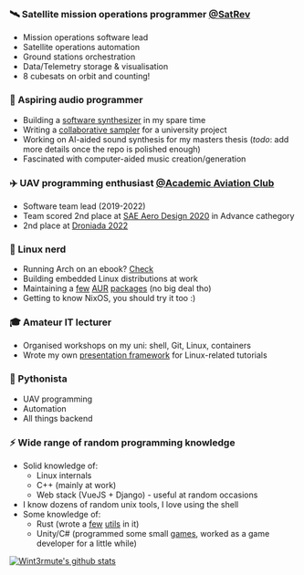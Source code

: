### 🛰️ Satellite mission operations programmer [@SatRev](http://satrev.space/)

- Mission operations software lead
- Satellite operations automation
- Ground stations orchestration
- Data/Telemetry storage & visualisation
- 8 cubesats on orbit and counting!


### 🎵 Aspiring audio programmer

- Building a [software synthesizer](https://github.com/Wint3rmute/nosna) in my spare time
- Writing a [collaborative sampler](https://github.com/Wint3rmute/libretakt) for a university project
- Working on AI-aided sound synthesis for my masters thesis (*todo*: add more details once the repo is polished enough)
- Fascinated with computer-aided music creation/generation


### ✈️ UAV programming enthusiast [@Academic Aviation Club](http://www.akl.pwr.edu.pl/)
- Software team lead (2019-2022)
- Team scored 2nd place at [SAE Aero Design 2020](https://www.saeaerodesign.com/) in Advance cathegory
- 2nd place at [Droniada 2022](https://www.5zywiolow.pl/)


### 🐧 Linux nerd
- Running Arch on an ebook? [Check](https://github.com/Wint3rmute/arch-linux-on-kindle)
- Building embedded Linux distributions at work
- Maintaining a [few](https://aur.archlinux.org/packages/ardupilot-mission-planner/) [AUR](https://aur.archlinux.org/packages/tnb/) [packages](https://aur.archlinux.org/packages/tiler-bin/) (no big deal tho)
- Getting to know NixOS, you should try it too :)


### 🎓 Amateur IT lecturer
- Organised workshops on my uni: shell, Git, Linux, containers
- Wrote my own [presentation framework](https://github.com/Wint3rmute/it-tools-workshops) for Linux-related tutorials


### 🐍 Pythonista
- UAV programming
- Automation
- All things backend


### ⚡ Wide range of random programming knowledge
- Solid knowledge of:
    - Linux internals
    - C++ (mainly at work)
    - Web stack (VueJS + Django) - useful at random occasions
- I know dozens of random unix tools, I love using the shell
- Some knowledge of:
    - Rust (wrote a [few](https://github.com/Wint3rmute/tiler) [utils](https://github.com/Wint3rmute/tnb) in it)
    - Unity/C# (programmed some small [games](https://marekchoinski.com/consquare/), worked as a game developer for a little while)

[![Wint3rmute's github stats](https://github-readme-stats.vercel.app/api?username=wint3rmute&theme=dark)](https://github.com/anuraghazra/github-readme-stats)
    
<!--
**Wint3rmute/Wint3rmute** is a ✨ _special_ ✨ repository because its `README.md` (this file) appears on your GitHub profile.

Here are some ideas to get you started:

- 🔭 I’m currently working on ...
- 🌱 I’m currently learning ...
- 👯 I’m looking to collaborate on ...
- 🤔 I’m looking for help with ...
- 💬 Ask me about ...
- 📫 How to reach me: ...
- 😄 Pronouns: ...
- ⚡ Fun fact: ...
-->
